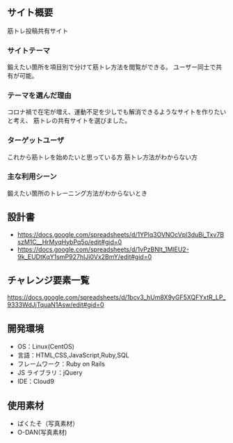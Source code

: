 # <KINTORE>

## サイト概要

筋トレ投稿共有サイト

### サイトテーマ

鍛えたい箇所を項目別で分けて筋トレ方法を閲覧ができる。
ユーザー同士で共有が可能。

### テーマを選んだ理由

コロナ禍で在宅が増え、運動不足を少しでも解消できるようなサイトを作りたいと考え、
筋トレの共有サイトを選びました。

### ターゲットユーザ

これから筋トレを始めたいと思っている方
筋トレ方法がわからない方

### 主な利用シーン

鍛えたい箇所のトレーニング方法がわからないとき

## 設計書

- https://docs.google.com/spreadsheets/d/1YPlq3OVNOcVpl3duBi_Txv7BszM1C__HrMyqHybPq5o/edit#gid=0
- https://docs.google.com/spreadsheets/d/1vPzBNlt_1MlEU2-9k_EUDtKqY1smP927hIJi0Vx2BmY/edit#gid=0

## チャレンジ要素一覧

<https://docs.google.com/spreadsheets/d/1bcv3_hUm8X9yGF5XQFYxtR_LP_9333WdJjTquaN1Asw/edit#gid=0>

## 開発環境

- OS：Linux(CentOS)
- 言語：HTML,CSS,JavaScript,Ruby,SQL
- フレームワーク：Ruby on Rails
- JS ライブラリ：jQuery
- IDE：Cloud9

## 使用素材

- ぱくたそ（写真素材）
- O-DAN(写真素材)